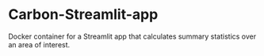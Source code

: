 # Carbon-Streamlit-app
Docker container for a Streamlit app that calculates summary statistics over an area of interest.

